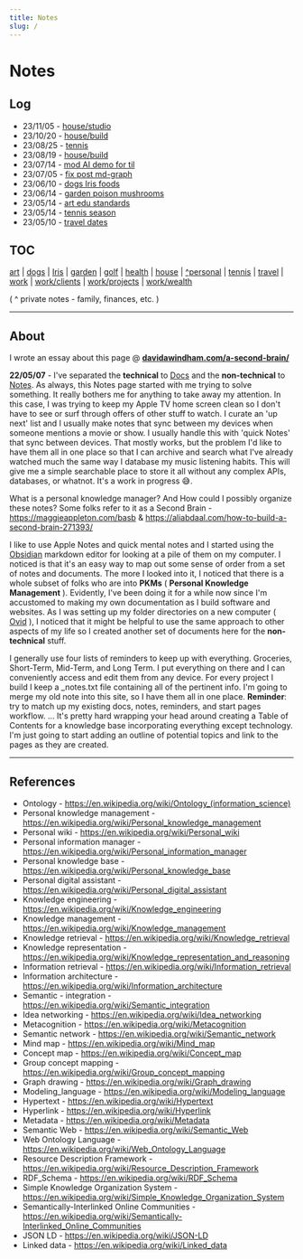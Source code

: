```yaml
---
title: Notes
slug: /
---
```


# Notes

## Log

- 23/11/05 - [house/studio](/notes/house/studio)
- 23/10/20 - [house/build](/notes/house/build)
- 23/08/25 - [tennis](/notes/tennis)
- 23/08/19 - [house/build](/notes/house/build)
- 23/07/14 - [mod AI demo for til](/notes/work/projects/ai)
- 23/07/05 - [fix post md-graph](/notes/work/)
- 23/06/10 - [dogs Iris foods](/notes/dogs)
- 23/06/14 - [garden poison mushrooms](/notes/garden/mushroom)
- 23/05/14 - [art edu standards](/notes/art)
- 23/05/14 - [tennis season](/notes/tennis)
- 23/05/10 - [travel dates](/notes/travel)

## TOC

[art](art/art.md)
| [dogs](dogs/dogs.md)
| [Iris](dogs/iris.md)
| [garden](garden/garden.md)
| [golf](golf.md)
| [health](health.md)
| [house](house/house.md)
| [^personal](personal/personal.md)
| [tennis](tennis.md)
| [travel](travel.md)
| [work](work/work.md)
| [work/clients](work/clients.md)
| [work/projects](work/projects/ai.md)
| [work/wealth](work/wealth.md)

( ^ private notes - family, finances, etc. )

---

## About

I wrote an essay about this page @ [**davidawindham.com/a-second-brain/**](https://davidawindham.com/a-second-brain/)

**22/05/07** - I've separated the **technical** to [Docs](/docs/) and the **non-technical** to [Notes](index.md). As always, this Notes page started with me trying to solve something. It really bothers me for anything to take away my attention. In this case, I was trying to keep my Apple TV home screen clean so I don't have to see or surf through offers of other stuff to watch.  I curate an 'up next' list and I usually make notes that sync between my devices when someone mentions a movie or show. I usually handle this with 'quick Notes' that sync between devices. That mostly works, but the problem I'd like to have them all in one place so that I can archive and search what I've already watched much the same way I database my music listening habits. This will give me a simple searchable place to store it all without any complex APIs, databases, or whatnot. It's a work in progress :sweat_smile:.

What is a personal knowledge manager? And How could I possibly organize these notes? Some folks refer to it as a Second Brain - https://maggieappleton.com/basb & https://aliabdaal.com/how-to-build-a-second-brain-271393/  

I like to use Apple Notes and quick mental notes and I started using the [Obsidian](https://obsidian.md) markdown editor for looking at a pile of them on my computer. I noticed is that it's an easy way to map out some sense of order from a set of notes and documents.  The more I looked into it, I noticed that there is a whole subset of folks who are into **PKMs** ( **Personal Knowledge Management** ).  Evidently, I've been doing it for a while now since I'm accustomed to making my own documentation as I build software and websites.  As I was setting up my folder directories on a new computer ( [Ovid](/docs/computers/ovid) ), I noticed that it might be helpful to use the same approach to other aspects of my life so I created another set of documents here for the **non-technical** stuff.

I generally use four lists of reminders to keep up with everything. Groceries, Short-Term, Mid-Term, and Long Term. I put everything on there and I can conveniently access and edit them from any device. For every project I build I keep a _notes.txt file containing all of the pertinent info.  I'm going to merge my old note into this site, so I have them all in one place. **Reminder**: try to match up my existing docs, notes, reminders, and start pages workflow. ... It's pretty hard wrapping your head around creating a Table of Contents for a knowledge base incorporating everything except technology. I'm just going to start adding an outline of potential topics and link to the pages as they are created.

---

## References
- Ontology - https://en.wikipedia.org/wiki/Ontology_(information_science)  
- Personal knowledge management - https://en.wikipedia.org/wiki/Personal_knowledge_management  
- Personal wiki - https://en.wikipedia.org/wiki/Personal_wiki  
- Personal information manager - https://en.wikipedia.org/wiki/Personal_information_manager  
- Personal knowledge base - https://en.wikipedia.org/wiki/Personal_knowledge_base  
- Personal digital assistant - https://en.wikipedia.org/wiki/Personal_digital_assistant  
- Knowledge engineering - https://en.wikipedia.org/wiki/Knowledge_engineering  
- Knowledge management - https://en.wikipedia.org/wiki/Knowledge_management  
- Knowledge retrieval - https://en.wikipedia.org/wiki/Knowledge_retrieval  
- Knowledge representation - https://en.wikipedia.org/wiki/Knowledge_representation_and_reasoning  
- Information retrieval - https://en.wikipedia.org/wiki/Information_retrieval  
- Information architecture - https://en.wikipedia.org/wiki/Information_architecture 
- Semantic - integration - https://en.wikipedia.org/wiki/Semantic_integration
- Idea networking - https://en.wikipedia.org/wiki/Idea_networking  
- Metacognition - https://en.wikipedia.org/wiki/Metacognition  
- Semantic network - https://en.wikipedia.org/wiki/Semantic_network  
- Mind map - https://en.wikipedia.org/wiki/Mind_map  
- Concept map - https://en.wikipedia.org/wiki/Concept_map  
- Group concept mapping - https://en.wikipedia.org/wiki/Group_concept_mapping  
- Graph drawing - https://en.wikipedia.org/wiki/Graph_drawing
- Modeling_language - https://en.wikipedia.org/wiki/Modeling_language  
- Hypertext  - https://en.wikipedia.org/wiki/Hypertext  
- Hyperlink - https://en.wikipedia.org/wiki/Hyperlink
- Metadata - https://en.wikipedia.org/wiki/Metadata  
- Semantic Web - https://en.wikipedia.org/wiki/Semantic_Web  
- Web Ontology Language - https://en.wikipedia.org/wiki/Web_Ontology_Language  
- Resource Description Framework - https://en.wikipedia.org/wiki/Resource_Description_Framework  
- RDF_Schema - https://en.wikipedia.org/wiki/RDF_Schema  
- Simple Knowledge Organization System - https://en.wikipedia.org/wiki/Simple_Knowledge_Organization_System  
- Semantically-Interlinked Online Communities - https://en.wikipedia.org/wiki/Semantically-Interlinked_Online_Communities  
- JSON LD - https://en.wikipedia.org/wiki/JSON-LD
- Linked data - https://en.wikipedia.org/wiki/Linked_data
